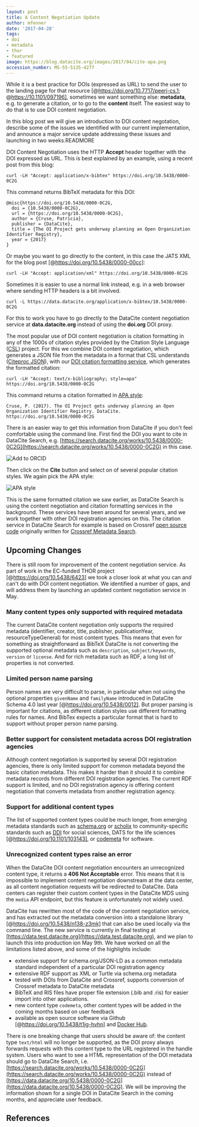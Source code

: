 ```yaml
---
layout: post
title: A Content Negotiation Update
author: mfenner
date: '2017-04-28'
tags:
- doi
- metadata
- thor
- featured
image: https://blog.datacite.org/images/2017/04/cite-apa.png
accession_number: MS-55-5135-4277
---
```

While it is a best practice for DOIs (expressed as URL) to send the user to the landing page for that resource [@https://doi.org/10.7717/peerj-cs.1; @https://10.1101/097196], sometimes we want something else: **metadata**, e.g. to generate a citation, or to go to the **content** itself. The easiest way to do that is to use DOI content negotiation.

In this blog post we will give an introduction to DOI content negotation, describe some of the issues we identified with our current implementation, and announce a major service update addressing these issues and launching in two weeks.READMORE

DOI Content Negotiation uses the HTTP **Accept** header together with the DOI expressed as URL. This is best explained by an example, using a recent post from this blog:

```
curl -LH "Accept: application/x-bibtex" https://doi.org/10.5438/0000-0C2G
```

This command returns BibTeX metadata for this DOI:

```
@misc{https://doi.org/10.5438/0000-0C2G,
  doi = {10.5438/0000-0C2G},
  url = {https://doi.org/10.5438/0000-0C2G},
  author = {Cruse, Patricia},
  publisher = {DataCite},
  title = {The OI Project gets underway planning an Open Organization Identifier Registry},
  year = {2017}
}
```

Or maybe you want to go directly to the content, in this case the JATS XML for the blog post [@https://doi.org/10.5438/0000-00cc]:

```
curl -LH "Accept: application/xml" https://doi.org/10.5438/0000-0C2G
```

Sometimes it is easier to use a normal link instead, e.g. in a web browser where sending HTTP headers is a bit involved.

```
curl -L https://data.datacite.org/application/x-bibtex/10.5438/0000-0C2G
```

For this to work you have to go directly to the DataCite content negotiation service at **data.datacite.org** instead of using the **doi.org** DOI proxy.

The most popular use of DOI content negotiation is citation formatting in any of the 1000s of citation styles provided by the Citation Style Language ([CSL](http://citationstyles.org/)) project. For this we combine DOI content negotiation, which generates a JSON file from the metadata in a format that CSL understands ([Citeproc JSON](https://bitbucket.org/fbennett/citeproc-js/)), with our [DOI citation formatting service](https://blog.datacite.org/citation-formatting-service-upgrade/), which generates the formatted citation:

```
curl -LH "Accept: text/x-bibliography; style=apa" https://doi.org/10.5438/0000-0C2G
```

This command returns a citation formatted in [APA style](http://www.apastyle.org/):

```
Cruse, P. (2017). The OI Project gets underway planning an Open Organization Identifier Registry. DataCite. https://doi.org/10.5438/0000-0C2G
```

There is an easier way to get this information from DataCite if you don't feel comfortable using the command line. First find the DOI you want to cite in DataCite Search, e.g. [https://search.datacite.org/works/10.5438/0000-0C2G](https://search.datacite.org/works/10.5438/0000-0C2G) in this case.

![Add to ORCID](/images/2017/04/search-result.png)

Then click on the **Cite** button and select on of several popular citation styles. We again pick the APA style:

![APA style](/images/2017/04/cite-apa.png)

This is the same formatted citation we saw earlier, as DataCite Search is using the content negotiation and citation formatting services in the background. These services have been around for several years, and we work together with other DOI registration agencies on this. The citation service in DataCite Search for example is based on Crossref [open source code](https://github.com/crosscite/doi-metadata-search) originally written for [Crossref Metadata Search](https://search.crossref.org).

## Upcoming Changes

There is still room for improvement of the content negotiation service. As part of work in the EC-funded THOR project [@https://doi.org/10.5438/6423] we took a closer look at what you can and can't do with DOI content negotiation. We identified a number of gaps, and will address them by launching an updated content negotiation service in May.

### Many content types only supported with required metadata
The current DataCite content negotiation only supports the required metadata (identifier, creator, title, publisher, publicationYear, resourceTypeGeneral) for most content types. This means that even for something as straightforward as BibTeX DataCite is not converting the supported optional metadata such as `description`, `subject/keywords`, `version` or `license`. And for rich metadata such as RDF, a long list of properties is not converted.

### Limited person name parsing
Person names are very difficult to parse, in particular when not using the optional properties `givenName` and `familyName` introduced in DataCite Schema 4.0 last year [@https://doi.org/10.5438/0012]. But proper parsing is important for citations, as different citation styles use different formatting rules for names. And BibTex expects a particular format that is hard to support without proper person name parsing.

### Better support for consistent metadata across DOI registration agencies
Although content negotiation is supported by several DOI registration agencies, there is only limited support for common metadata beyond the basic citation metadata. This makes it harder than it should it to combine metadata records from different DOI registration agencies. The current RDF support is limited, and no DOI registration agency is offering content negotiation that converts metadata from another registration agency.

### Support for additional content types
The list of supported content types could be much longer, from emerging metadata standards such as [schema.org](https://schema.org/) or [scholix](http://www.scholix.org/) to community-specific standards such as [DDI](https://www.ddialliance.org/) for social sciences, DATS for the life sciences [@https://doi.org/10.1101/103143], or [codemeta](http://codemeta.github.io/) for software.

### Unrecognized content types raise an error
When the DataCite DOI content negotiation encounters an unrecognized content type, it returns a **406 Not Acceptable** error. This means that it is impossible to implement content negotiation downstream at the data center, as all content negotiation requests will be redirected to DataCite. Data centers can register their custom content types in the DataCite MDS using the `media` API endpoint, but this feature is unfortunately not widely used.

DataCite has rewritten most of the code of the content negotiation service, and has extracted out the metadata conversion into a standalone library [@https://doi.org/10.5438/n138-z3mk] that can also be used locally via the command line. The new service is currently in final testing at [https://data.test.datacite.org](https://data.test.datacite.org), and we plan to launch this into production ion May 9th. We have worked on all the limitations listed above, and some of the highlights include:

* extensive support for schema.org/JSON-LD as a common metadata standard independent of a particular DOI registration agency
* extensive RDF support as XML or Turtle via schema.org metadata
* tested with DOIs from DataCite and Crossref, supports conversion of Crossref metadata to DataCite metadata
* BibTeX and RIS files have proper file extension (.bib and .ris) for easier import into other applications.
* new content type `codemeta`, other content types will be added in the coming months based on user feedback
* available as open source software via Github [@https://doi.org/10.5438/t1jg-hvhn] and [Docker Hub](https://hub.docker.com/r/crosscite/content-negotiation/).

There is one breaking change that users should be aware of: the content type `text/html` will no longer be supported, as the DOI proxy always forwards requests with this content type to the URL registered in the handle system. Users who want to see a HTML representation of the DOI metadata should go to DataCite Search, i.e. [https://search.datacite.org/works/10.5438/0000-0C2G](https://search.datacite.org/works/10.5438/0000-0C2G) instead of  [https://data.datacite.org/10.5438/0000-0C2G](https://data.datacite.org/10.5438/0000-0C2G). We will be improving the information shown for a single DOI in DataCite Search in the coming months, and appreciate user feedback.

## References
